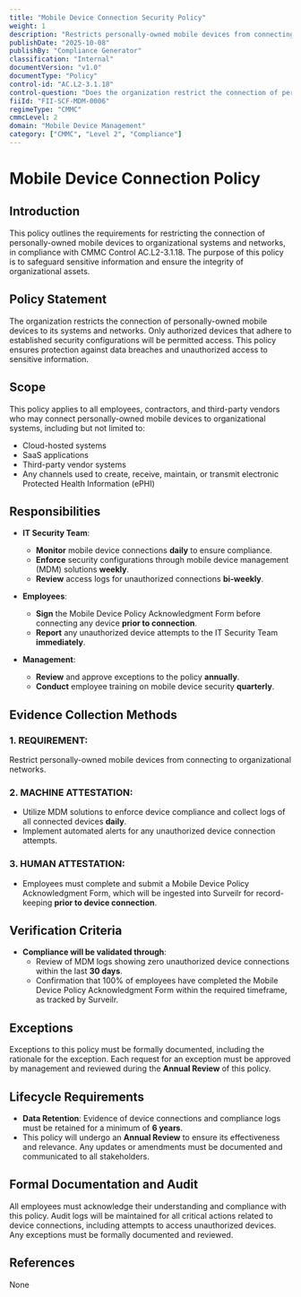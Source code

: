 ```yaml
---
title: "Mobile Device Connection Security Policy"
weight: 1
description: "Restricts personally-owned mobile devices from connecting to organizational systems to protect sensitive information and ensure compliance with security standards."
publishDate: "2025-10-08"
publishBy: "Compliance Generator"
classification: "Internal"
documentVersion: "v1.0"
documentType: "Policy"
control-id: "AC.L2-3.1.18"
control-question: "Does the organization restrict the connection of personally-owned, mobile devices to organizational systems and networks?"
fiiId: "FII-SCF-MDM-0006"
regimeType: "CMMC"
cmmcLevel: 2
domain: "Mobile Device Management"
category: ["CMMC", "Level 2", "Compliance"]
---
```


# Mobile Device Connection Policy

## Introduction
This policy outlines the requirements for restricting the connection of personally-owned mobile devices to organizational systems and networks, in compliance with CMMC Control AC.L2-3.1.18. The purpose of this policy is to safeguard sensitive information and ensure the integrity of organizational assets.

## Policy Statement
The organization restricts the connection of personally-owned mobile devices to its systems and networks. Only authorized devices that adhere to established security configurations will be permitted access. This policy ensures protection against data breaches and unauthorized access to sensitive information.

## Scope
This policy applies to all employees, contractors, and third-party vendors who may connect personally-owned mobile devices to organizational systems, including but not limited to:
- Cloud-hosted systems
- SaaS applications
- Third-party vendor systems
- Any channels used to create, receive, maintain, or transmit electronic Protected Health Information (ePHI)

## Responsibilities
- **IT Security Team**: 
  - **Monitor** mobile device connections **daily** to ensure compliance.
  - **Enforce** security configurations through mobile device management (MDM) solutions **weekly**.
  - **Review** access logs for unauthorized connections **bi-weekly**.
  
- **Employees**:
  - **Sign** the Mobile Device Policy Acknowledgment Form before connecting any device **prior to connection**.
  - **Report** any unauthorized device attempts to the IT Security Team **immediately**.
  
- **Management**:
  - **Review** and approve exceptions to the policy **annually**.
  - **Conduct** employee training on mobile device security **quarterly**.

## Evidence Collection Methods
### 1. REQUIREMENT:
Restrict personally-owned mobile devices from connecting to organizational networks.

### 2. MACHINE ATTESTATION:
- Utilize MDM solutions to enforce device compliance and collect logs of all connected devices **daily**.
- Implement automated alerts for any unauthorized device connection attempts.

### 3. HUMAN ATTESTATION:
- Employees must complete and submit a Mobile Device Policy Acknowledgment Form, which will be ingested into Surveilr for record-keeping **prior to device connection**.

## Verification Criteria
- **Compliance will be validated through**:
  - Review of MDM logs showing zero unauthorized device connections within the last **30 days**.
  - Confirmation that 100% of employees have completed the Mobile Device Policy Acknowledgment Form within the required timeframe, as tracked by Surveilr.

## Exceptions
Exceptions to this policy must be formally documented, including the rationale for the exception. Each request for an exception must be approved by management and reviewed during the **Annual Review** of this policy.

## Lifecycle Requirements
- **Data Retention**: Evidence of device connections and compliance logs must be retained for a minimum of **6 years**.
- This policy will undergo an **Annual Review** to ensure its effectiveness and relevance. Any updates or amendments must be documented and communicated to all stakeholders.

## Formal Documentation and Audit
All employees must acknowledge their understanding and compliance with this policy. Audit logs will be maintained for all critical actions related to device connections, including attempts to access unauthorized devices. Any exceptions must be formally documented and reviewed.

## References
None